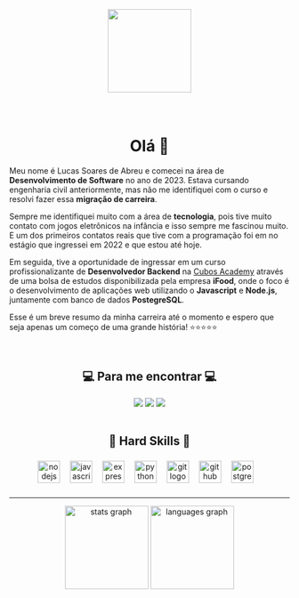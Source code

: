 <div align="center">
  <img height="150" src="https://camo.githubusercontent.com/62da68eb62b1e5f175f7d1f0191dd89a653d7908feb22d37d4a0ab07365d6791/68747470733a2f2f6d656469612e67697068792e636f6d2f6d656469612f4d3967624264396e6244724f5475314d71782f67697068792e676966"  />
</div>

###
<br clear="both">

<h1 align="center">Olá 👋</h2>

Meu nome é Lucas Soares de Abreu e comecei na área de **Desenvolvimento de Software** no ano de 2023. Estava cursando engenharia civil anteriormente, mas não me identifiquei com o curso e resolvi fazer essa **migração de carreira**.

Sempre me identifiquei muito com a área de **tecnologia**, pois tive muito contato com jogos eletrônicos na infância e isso sempre me fascinou muito. E um dos primeiros contatos reais que tive com a programação foi em no estágio que ingressei em 2022 e que estou até hoje.

Em seguida, tive a oportunidade de ingressar em um curso profissionalizante de **Desenvolvedor Backend** na [Cubos Academy](https://cubos.academy/) através de  uma bolsa de estudos disponibilizada pela empresa **iFood**, onde o foco é o desenvolvimento de aplicações web utilizando o **Javascript** e **Node.js**, juntamente com banco de dados **PostegreSQL**.

Esse é um breve resumo da minha carreira até o momento e espero que seja apenas um começo de uma grande história! ⭐⭐⭐⭐⭐

<br clear="both">

<h2 align="center">💻 Para me encontrar 💻</h2>

<div align="center">
  <a href="https://wa.me/+5538992101911"><img src="https://img.shields.io/badge/WhatsApp-000000?style=for-the-badge&logo=whatsapp&logoColor=white"></a>
  <a href="mailto:lsdeabreu@gmail.com"><img src="https://img.shields.io/badge/Gmail-000000?style=for-the-badge&logo=gmail&logoColor=white"></a>
  <a href="https://www.linkedin.com/in/lucas-soares-in/"><img src="https://img.shields.io/badge/LinkedIn-000000?style=for-the-badge&logo=linkedin&logoColor=white"></a>
</div>


<br clear="both">

<h2 align="center">🚀 Hard Skills 🚀</h2>

###

<div align="center">
  <img src="https://cdn.jsdelivr.net/gh/devicons/devicon/icons/nodejs/nodejs-original.svg" height="40" alt="nodejs logo"  />
  <img width="10" />
  <img src="https://cdn.jsdelivr.net/gh/devicons/devicon/icons/javascript/javascript-original.svg" height="40" alt="javascript logo"  />
  <img width="10" />
  <img src="https://skillicons.dev/icons?i=express" height="40" alt="express logo"  />
  <img width="10" />
  <img src="https://cdn.jsdelivr.net/gh/devicons/devicon/icons/python/python-original.svg" height="40" alt="python logo"  />
  <img width="10" />
  <img src="https://cdn.jsdelivr.net/gh/devicons/devicon/icons/git/git-original.svg" height="40" alt="git logo"  />
  <img width="10" />
  <img src="https://skillicons.dev/icons?i=github" height="40" alt="github logo"  />
  <img width="10" />
  <img src="https://cdn.jsdelivr.net/gh/devicons/devicon/icons/postgresql/postgresql-original.svg" height="40" alt="postgresql logo"  />
  <img width="10" />
</div>

###
---------------------------------------------------------------------------------------------------

<div align="center">
  <img src="https://github-readme-stats.vercel.app/api?username=xLucasSA&hide_title=false&hide_rank=false&show_icons=true&include_all_commits=true&count_private=true&disable_animations=false&theme=dracula&locale=en&hide_border=false&order=1" height="150" alt="stats graph"  />
  <img src="https://github-readme-stats.vercel.app/api/top-langs?username=xLucasSA&locale=en&hide_title=false&layout=compact&card_width=320&langs_count=5&theme=dracula&hide_border=false&order=2" height="150" alt="languages graph"  />
</div>

###
